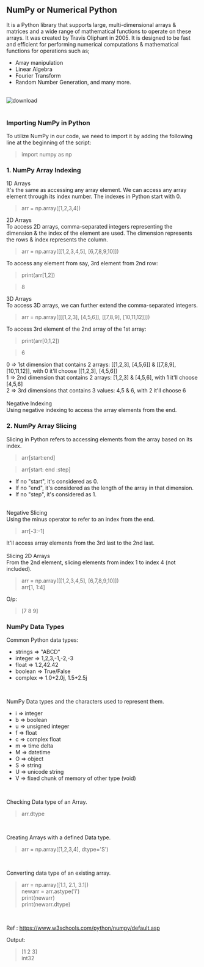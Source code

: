 ## NumPy or Numerical Python
It is a Python library that supports large, multi-dimensional arrays & matrices and a wide range of mathematical functions to operate on these arrays. It was created by Travis Oliphant in 2005. It is designed to be fast and efficient for performing numerical computations & mathematical functions for operations such as; <br/>
- Array manipulation<br/>
- Linear Algebra<br/>
- Fourier Transform<br/>
- Random Number Generation, and many more.<br/><br/>

![download](https://github.com/Sweta-Das/NumPy_Basics/assets/73231461/6b897bd5-438d-4603-a5d3-4200aec491f7)
<br/><br/>

### Importing NumPy in Python
To utilize NumPy in our code, we need to import it by adding the following line at the beginning of the script:
>import numpy as np

### 1. NumPy Array Indexing
1D Arrays<br/>
It's the same as accessing any array element. We can access any array element through its index number. The indexes in Python start with 0.<br/>
>arr = np.array([1,2,3,4])<br/>

2D Arrays<br/>
To access 2D arrays, comma-separated integers representing the dimension & the index of the element are used. The dimension represents the rows & index represents the column.<br/>
>arr = np.array([[1,2,3,4,5], [6,7,8,9,10]])<br/>

To access any element from say, 3rd element from 2nd row:<br/>
>print(arr[1,2])

>8<br/>

3D Arrays<br/>
To access 3D arrays, we can further extend the comma-separated integers.<br/>
>arr = np.array([[[1,2,3], [4,5,6]], [[7,8,9], [10,11,12]]])<br/>

To access 3rd element of the 2nd array of the 1st array:<br/>
>print(arr[0,1,2])

>6

0 => 1st dimension that contains 2 arrays: [[1,2,3], [4,5,6]] & [[7,8,9], [10,11,12]], with 0 it'll choose [[1,2,3], [4,5,6]]<br/>
1 => 2nd dimension that contains 2 arrays: [1,2,3] & [4,5,6], with 1 it'll choose [4,5,6]<br/>
2 => 3rd dimensions that contains 3 values: 4,5 & 6, with 2 it'll choose 6<br/>
<br/>
Negative Indexing<br/>
Using negative indexing to access the array elements from the end.
<br/>

### 2. NumPy Array Slicing
Slicing in Python refers to accessing elements from the array based on its index.<br/>
>arr[start:end]

>arr[start: end :step]
- If no "start", it's considered as 0.<br/>
- If no "end", it's considered as the length of the array in that dimension.<br/>
- If no "step", it's considered as 1.<br/>
<br/>
Negative Slicing<br/>
Using the minus operator to refer to an index from the end.<br/>

>arr[-3:-1]<br/>

It'll access array elements from the 3rd last to the 2nd last.<br/>
<br/>
Slicing 2D Arrays<br/>
From the 2nd element, slicing elements from index 1 to index 4 (not included).<br/>

>arr = np.array([[1,2,3,4,5], [6,7,8,9,10]])<br/>
>arr[1, 1:4]<br/>

O/p:<br/>

>[7 8 9]<br/>

### NumPy Data Types
Common Python data types:<br/>
- strings => "ABCD"<br/>
- integer => 1,2,3,-1,-2,-3<br/>
- float => 1.2,42.42<br/>
- boolean => True/False<br/>
- complex => 1.0+2.0j, 1.5+2.5j<br/>
<br/>

NumPy Data types and the characters used to represent them.<br/>
- i => integer<br/>
- b => boolean<br/>
- u => unsigned integer<br/>
- f => float<br/>
- c => complex float<br/>
- m => time delta<br/>
- M => datetime<br/>
- O => object<br/>
- S => string<br/>
- U => unicode string<br/>
- V => fixed chunk of memory of other type (void)<br/>
<br/>

Checking Data type of an Array.<br/>
>arr.dtype<br/>
<br/>

Creating Arrays with a defined Data type.<br/>
>arr = np.array([1,2,3,4], dtype='S')<br/>
<br/>

Converting data type of an existing array.<br/>
>arr = np.array([1.1, 2.1, 3.1])<br/>
>newarr = arr.astype('i')<br/>
>print(newarr)<br/>
>print(newarr.dtype)<br/>
<br/>

Ref : https://www.w3schools.com/python/numpy/default.asp

Output:<br/>
>[1 2 3]<br/>
>int32
<br/>



